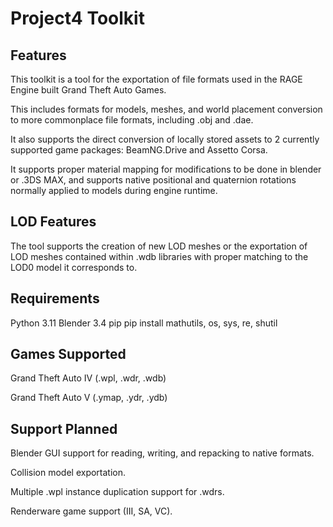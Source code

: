 # Project4 Toolkit

## Features

This toolkit is a tool for the exportation of file formats used in the RAGE Engine built Grand Theft Auto Games.

This includes formats for models, meshes, and world placement conversion to more commonplace file formats, including .obj and .dae.

It also supports the direct conversion of locally stored assets to 2 currently supported game packages: BeamNG.Drive and Assetto Corsa.

It supports proper material mapping for modifications to be done in blender or .3DS MAX, and supports native positional and quaternion rotations normally applied to models during engine runtime. 

## LOD Features
The tool supports the creation of new LOD meshes or the exportation of LOD meshes contained within .wdb libraries with proper matching to the LOD0 model it corresponds to.

## Requirements
Python 3.11
Blender 3.4
pip
pip install mathutils, os, sys, re, shutil

## Games Supported
Grand Theft Auto IV (.wpl, .wdr, .wdb)

Grand Theft Auto V (.ymap, .ydr, .ydb)

## Support Planned
Blender GUI support for reading, writing, and repacking to native formats.

Collision model exportation.

Multiple .wpl instance duplication support for .wdrs.

Renderware game support (III, SA, VC).
